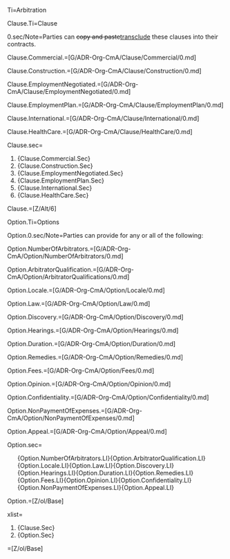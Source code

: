 Ti=Arbitration

Clause.Ti=Clause

0.sec/Note=Parties can <del>copy and paste</del><ins>transclude</ins> these clauses into their contracts. 

Clause.Commercial.=[G/ADR-Org-CmA/Clause/Commercial/0.md]

Clause.Construction.=[G/ADR-Org-CmA/Clause/Construction/0.md]

Clause.EmploymentNegotiated.=[G/ADR-Org-CmA/Clause/EmploymentNegotiated/0.md]

Clause.EmploymentPlan.=[G/ADR-Org-CmA/Clause/EmploymentPlan/0.md]

Clause.International.=[G/ADR-Org-CmA/Clause/International/0.md]

Clause.HealthCare.=[G/ADR-Org-CmA/Clause/HealthCare/0.md]

Clause.sec=<ol><li>{Clause.Commercial.Sec}<li>{Clause.Construction.Sec}<li>{Clause.EmploymentNegotiated.Sec}<li>{Clause.EmploymentPlan.Sec}<li>{Clause.International.Sec}<li>{Clause.HealthCare.Sec}</ol>

Clause.=[Z/Alt/6]

Option.Ti=Options

Option.0.sec/Note=Parties can provide for any or all of the following:

Option.NumberOfArbitrators.=[G/ADR-Org-CmA/Option/NumberOfArbitrators/0.md]

Option.ArbitratorQualification.=[G/ADR-Org-CmA/Option/ArbitratorQualifications/0.md]

Option.Locale.=[G/ADR-Org-CmA/Option/Locale/0.md]

Option.Law.=[G/ADR-Org-CmA/Option/Law/0.md]

Option.Discovery.=[G/ADR-Org-CmA/Option/Discovery/0.md]

Option.Hearings.=[G/ADR-Org-CmA/Option/Hearings/0.md]

Option.Duration.=[G/ADR-Org-CmA/Option/Duration/0.md]

Option.Remedies.=[G/ADR-Org-CmA/Option/Remedies/0.md]

Option.Fees.=[G/ADR-Org-CmA/Option/Fees/0.md]

Option.Opinion.=[G/ADR-Org-CmA/Option/Opinion/0.md]

Option.Confidentiality.=[G/ADR-Org-CmA/Option/Confidentiality/0.md]

Option.NonPaymentOfExpenses.=[G/ADR-Org-CmA/Option/NonPaymentOfExpenses/0.md]

Option.Appeal.=[G/ADR-Org-CmA/Option/Appeal/0.md]

Option.sec=<ol>{Option.NumberOfArbitrators.LI}{Option.ArbitratorQualification.LI}{Option.Locale.LI}{Option.Law.LI}{Option.Discovery.LI}{Option.Hearings.LI}{Option.Duration.LI}{Option.Remedies.LI}{Option.Fees.LI}{Option.Opinion.LI}{Option.Confidentiality.LI}{Option.NonPaymentOfExpenses.LI}{Option.Appeal.LI}</ol>

Option.=[Z/ol/Base]

xlist=<ol><li>{Clause.Sec}<li>{Option.Sec}</ol>

=[Z/ol/Base]